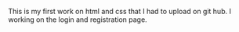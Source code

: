 This is my first work on html and css that I had to upload on git hub.
I working on the login and registration page.
